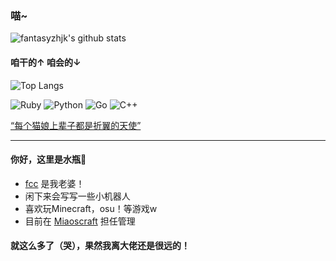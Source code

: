 ### 喵~

![fantasyzhjk's github stats](https://github-readme-stats.vercel.app/api?username=fantasyzhjk&show_icons=true&count_private=true&include_all_commits=true&bg_color=30,e96443,904e95&title_color=fff&text_color=fff&icon_color=fff)

#### 咱干的↑ 咱会的↓


![Top Langs](https://github-readme-stats.vercel.app/api/top-langs/?username=fantasyzhjk&hide=html,scss,php&count_private=true&langs_count=10&layout=compact&bg_color=30,e96443,904e95&title_color=fff&text_color=fff)

![Ruby](https://img.shields.io/badge/-Ruby-CC342D?style=flat-square&logo=Ruby&labelColor=CC342D&logoColor=fff)
![Python](https://img.shields.io/badge/-Python-blue?style=flat-square&logo=Python&labelColor=blue&logoColor=fff)
![Go](https://img.shields.io/badge/-Go-00ADD8?style=flat-square&logo=Go&labelColor=00ADD8&logoColor=fff)
![C++](https://img.shields.io/badge/-C++-888?style=flat-square)

[“每个猫娘上辈子都是折翼的天使”](https://xn--i8s707m.xyz/)

----

#### 你好，这里是水瓶🌈

- [fcc](https://github.com/Amazefcc233) 是我老婆！
- 闲下来会写写一些小机器人
- 喜欢玩Minecraft，osu！等游戏w
- 目前在 [Miaoscraft](https://miaoscraft.cn/) 担任管理

#### 就这么多了（哭），果然我离大佬还是很远的！
